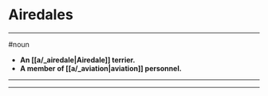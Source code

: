 # Airedales
---
#noun
- **An [[a/_airedale|Airedale]] terrier.**
- **A member of [[a/_aviation|aviation]] personnel.**
---
---
